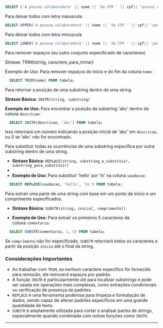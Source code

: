 ```sql
SELECT ('A pessoa colaboradora' || nome || 'de CPF ' || cpf|| 'possui o seguinte endereço' || endereco)
```

Para deixar todos com letra maiuscula:
```sql
SELECT UPPER('A pessoa colaboradora' || nome || 'de CPF ' || cpf|| 'possui o seguinte endereço' || endereco)
```

Para deixar todos com letra minuscula
```sql
SELECT LOWER('A pessoa colaboradora' || nome || 'de CPF ' || cpf|| 'possui o seguinte endereço' || endereco)
```

Para remover espaços (ou outro conjunto especificado de caracteres)

Sintaxe: TRIM(string, caractere_para_trimar)

Exemplo de Uso: Para remover espaços do início e do fim da coluna `nome`:
```sql
  SELECT TRIM(nome) FROM tabela;
```

Para retornar a posição de uma substring dentro de uma string.

**Sintaxe Básica:** `INSTR(string, substring)`

**Exemplo de Uso:** Para encontrar a posição da substring 'abc' dentro da coluna `descricao`:

```sql
  SELECT INSTR(descricao, 'abc') FROM tabela;
```
Isso retornará um número indicando a posição inicial de 'abc' em `descricao`, ou 0 se 'abc' não for encontrado.


Para substituir todas as ocorrências de uma substring específica por outra substring dentro de uma string.

- **Sintaxe Básica:** `REPLACE(string, substring_a_substituir, substring_para_substituir)`
- 
- **Exemplo de Uso:** Para substituir 'hello' por 'hi' na coluna `saudacao`:
```sql
  SELECT REPLACE(saudacao, 'hello', 'hi') FROM tabela;
```


Para extrair uma parte de uma string com base em um ponto de início e um comprimento especificados.

- **Sintaxe Básica:** `SUBSTR(string, inicio[, comprimento])`

- **Exemplo de Uso:** Para extrair os primeiros 5 caracteres da coluna `comentario`:

```sql
  SELECT SUBSTR(comentario, 1, 5) FROM tabela;
```

Se `comprimento` não for especificado, `SUBSTR` retornará todos os caracteres a partir da posição `inicio` até o final da string.

### Considerações Importantes

- Ao trabalhar com `TRIM`, se nenhum caractere específico for fornecido para remoção, ele removerá espaços por padrão.
- A função `INSTR` é particularmente útil para localizar substrings e pode ser usada em operações mais complexas, como extrações condicionais ou verificação de presença de padrões.
- `REPLACE` é uma ferramenta poderosa para limpeza e formatação de dados, sendo capaz de alterar padrões específicos em uma grande quantidade de texto.
- `SUBSTR` é amplamente utilizada para cortar e analisar partes de strings, especialmente quando combinada com outras funções como `INSTR`.


<hr>
